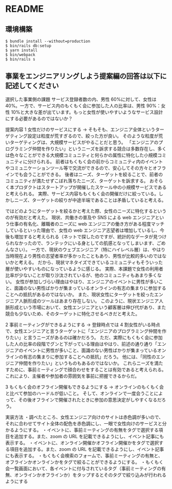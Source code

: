 # README

## 環境構築

```
$ bundle install --without=production
$ bin/rails db:setup
$ yarn install
$ bin/webpack
$ bin/rails s
```

## 事業をエンジニアリングしよう提案編の回答は以下に記述してください

選択した事業側の課題
サービス登録者数の内、男性 60%に対して、女性は 40%。一方で、サービス内のもくもく会に参加した人の比率は、男性 90%：女性 10%と大きな差が出ています。もっと女性が使いやすいようなサービス設計にする必要があるのではないか？

提案内容
1 女性だけのサービスにする
→ そもそも、エンジニア全体というターゲティング設定は粒度が荒すぎるので、絞った方が良い。
そのような粒度が荒いターゲティングは、大規模サービスがやることだと思う。
「エンジニアのプログラミング仲間を作りたい」というニーズを訴求する競合は多数存在し、多くは色々なことができる大規模コミュニティと何らかの属性に特化した小規模コミュニティに分けられる。
前者はもくもく会の前からコミュニティ内のイベントやコミュニケーションツール等で交流ができるので、安心してその方々とオフラインでも会うことができる。
後者はニーズ、ターゲットを絞ることで、前者のコミュニティが満たせずこぼれ落ちたニーズ、ターゲットを訴求する。
おそらく本プロダクトはスタートアップが開催したスケール中の小規模サービスであると考えられる。
実際、サービス内容ももくもく会の開催だけに絞っている。しかしニーズ、ターゲットの絞りが中途半端であることは矛盾していると考える。

ではどのようにターゲットを絞るかと考えた際、女性のニーズに特化するというのが有効だと考えた。
現状、共働きの普及や SNS による web エンジニアという仕事の有名化、離職者のニーズに web エンジニアの働き方がある程度マッチしているといった理由で、女性の web エンジニア志望者は増加しているし、今後も増加すると考えられる（ネットで探したのですが、統計的なデータが見つけられなかったので、ランテックにいる身としての肌感となってしまいます、ごめんなさい）。
一方で、現状のウェブエンジニア（特にハイレベル層）は、やはり当時現在より男性の志望者率が多かったこともあり、男性が比較的多いのではないかと考える。
だから、現状マネタイズできているコミュニティもそういった層が使いやすいものになっているように感じる。
実際、本課題で女性の利用者比率が少ないことが取り沙汰されているが、他のコミュニティもあまり多くない。
女性が参加しづらい理由はやはり、エンジニアのイベントに男性が多いこと、面識のない男性ばかりが集まっているオンラインの有志の集まりに参加することへの抵抗があるのではないか。
また、現状女性にターゲットを絞ったエンジニア人脈形成のツールはあまり存在しない。
このように、現状エンジニア人脈形成という市場において、女性エンジニアという顧客層は伸び代があり、また競合も少ないため、そのターゲットに特化させるべきだと考えた。

2 事前ミーティングができるようにする
→ 登録時点では 4 割女性がいる時点で、女性エンジニアと言うターゲットに「エンジニアのプログラミング仲間を作りたい」と言うニーズがあるのは確かだろう。
ただ、実際にもくもく会に参加した人の比率の段階でグンと下がっている理由はやはり、前述の通り通り「エンジニアのイベントに男性が多いこと、面識のない男性ばかりが集まっているオンラインの有志の集まりに参加することへの抵抗」だろう。
他には、「同性のエンジニア仲間を作りたい」というものもあるのではないか。
これらニーズを満たすために、事前ミーティングで顔合わせをすることは有効であると考えられる。
これにより、主催者や参加者の雰囲気を事前に把握できるからだ。

3 もくもく会のオフライン開催もできるようにする
→ オンラインのもくもく会と比べて参加のハードルが低いこと。
そして、オンラインで一度会うことによって、その後オフラインで開催されたときに参加の意思決定がしやすくなるだろう。

実装方法
・調べたところ、女性エンジニア向けのサイトは赤色調が多いので、それに合わせてサイト全体の配色を赤色調にし、一眼で女性向けのサービスと分かるようにする。
・イベントに、事前ミーティングの有無をタグで選択する項目を追加する。また、zoom の URL を記載できるようにし、イベント記事にも表示する。
・イベントに、オンライン開催かオフライン開催かをタグで選択する項目を追加する。また、zoom の URL を記載できるようにし、イベント記事にも表示する。
・もくもく会検索のフォームで、事前ミーティングの有無と、オフラインかオンラインかをタグで絞ることができるようにする。
・もくもく会一覧画面において、各イベントに付与されているタグ（事前ミーティングの有無、オンラインかオフラインか）をタップするとそのタグで絞り込みが行われるようにする
